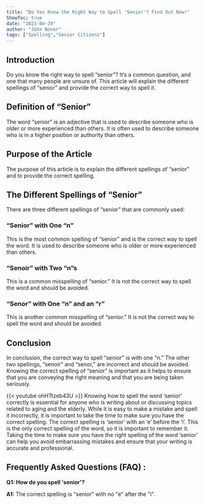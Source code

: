 ```yaml
---
title: "Do You Know the Right Way to Spell 'Senior'? Find Out Now!"
ShowToc: true 
date: "2023-04-29"
author: "John Boner" 
tags: ["Spelling","Senior Citizens"]
---
```

## Introduction 
Do you know the right way to spell “senior”? It’s a common question, and one that many people are unsure of. This article will explain the different spellings of “senior” and provide the correct way to spell it. 

## Definition of “Senior”
The word “senior” is an adjective that is used to describe someone who is older or more experienced than others. It is often used to describe someone who is in a higher position or authority than others. 

## Purpose of the Article 
The purpose of this article is to explain the different spellings of “senior” and to provide the correct spelling.

## The Different Spellings of “Senior”
There are three different spellings of “senior” that are commonly used: 

### “Senior” with One “n”
This is the most common spelling of “senior” and is the correct way to spell the word. It is used to describe someone who is older or more experienced than others. 

### “Senoir” with Two “n”s
This is a common misspelling of “senior.” It is not the correct way to spell the word and should be avoided. 

### “Senor” with One “n” and an “r”
This is another common misspelling of “senior.” It is not the correct way to spell the word and should be avoided. 

## Conclusion 
In conclusion, the correct way to spell “senior” is with one “n.” The other two spellings, “senoir” and “senor,” are incorrect and should be avoided. Knowing the correct spelling of “senior” is important as it helps to ensure that you are conveying the right meaning and that you are being taken seriously.

{{< youtube ohHTtzeb43U >}} 
Knowing how to spell the word ‘senior’ correctly is essential for anyone who is writing about or discussing topics related to aging and the elderly. While it is easy to make a mistake and spell it incorrectly, it is important to take the time to make sure you have the correct spelling. The correct spelling is ‘senior’ with an ‘e’ before the ‘i’. This is the only correct spelling of the word, so it is important to remember it. Taking the time to make sure you have the right spelling of the word ‘senior’ can help you avoid embarrassing mistakes and ensure that your writing is accurate and professional.

## Frequently Asked Questions (FAQ) :
**Q1: How do you spell 'senior'?**

**A1:** The correct spelling is "senior" with no "e" after the "i".





